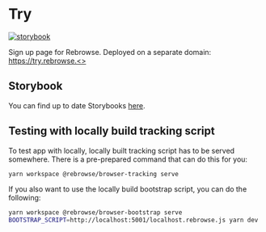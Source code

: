 # Try

[![storybook](https://raw.githubusercontent.com/storybookjs/brand/master/badge/badge-storybook.svg)](https://insights-io.github.io/Insight/try/storybook/master/)

Sign up page for Rebrowse. Deployed on a separate domain: https://try.rebrowse.<>

## Storybook

You can find up to date Storybooks [here](https://try.storybook.rebrowse.dev/index.html).

## Testing with locally build tracking script

To test app with locally, locally built tracking script has to be served somewhere. There is a pre-prepared command that can do this for you:

```sh
yarn workspace @rebrowse/browser-tracking serve
```

If you also want to use the locally build bootstrap script, you can do the following:

```sh
yarn workspace @rebrowse/browser-bootstrap serve
BOOTSTRAP_SCRIPT=http://localhost:5001/localhost.rebrowse.js yarn dev
```
